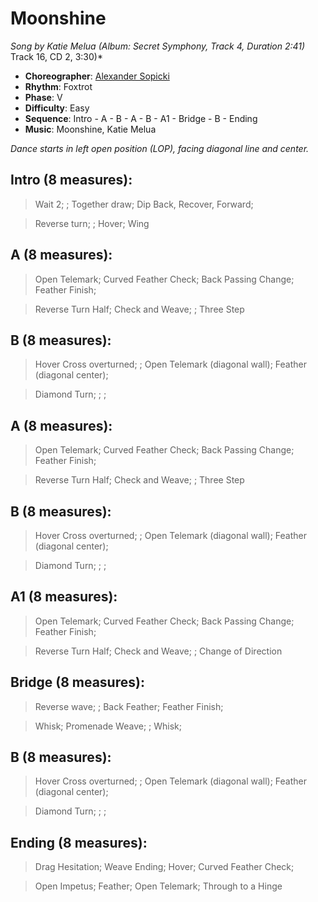 # Moonshine
*Song by Katie Melua (Album: Secret Symphony, Track 4, Duration 2:41)* Track 16, CD 2, 3:30)*

* **Choreographer**: [Alexander Sopicki](mailto:cuesheets@gmx.net "cuesheets@gmx.net")
* **Rhythm**: Foxtrot
* **Phase**: V
* **Difficulty**: Easy
* **Sequence**: Intro - A - B - A - B - A1 - Bridge - B - Ending
* **Music**: Moonshine, Katie Melua

*Dance starts in left open position (LOP), facing diagonal line and center.*

## Intro (8 measures):
> Wait 2; ; Together draw; Dip Back, Recover, Forward;

> Reverse turn; ; Hover; Wing  

## A (8 measures):
> Open Telemark; Curved Feather Check; Back Passing Change; Feather Finish;

> Reverse Turn Half; Check and Weave; ; Three Step

## B (8 measures):
> Hover Cross overturned; ; Open Telemark (diagonal wall); Feather (diagonal center);

> Diamond Turn; ; ;

## A (8 measures):
> Open Telemark; Curved Feather Check; Back Passing Change; Feather Finish;

> Reverse Turn Half; Check and Weave; ; Three Step

## B (8 measures):
> Hover Cross overturned; ; Open Telemark (diagonal wall); Feather (diagonal center);

> Diamond Turn; ; ;

## A1 (8 measures):
> Open Telemark; Curved Feather Check; Back Passing Change; Feather Finish;

> Reverse Turn Half; Check and Weave; ; Change of Direction


## Bridge (8 measures):
> Reverse wave; ; Back Feather; Feather Finish;

> Whisk; Promenade Weave; ; Whisk;

## B (8 measures):
> Hover Cross overturned; ; Open Telemark (diagonal wall); Feather (diagonal center);

> Diamond Turn; ; ;

## Ending (8 measures):
> Drag Hesitation; Weave Ending; Hover; Curved Feather Check;

> Open Impetus; Feather; Open Telemark; Through to a Hinge
